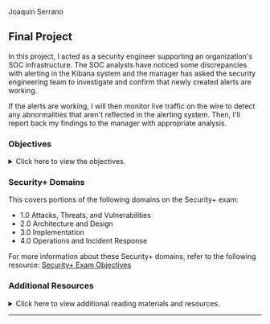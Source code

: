 Joaquin Serrano

## Final Project

In this project, I acted as a security engineer supporting an organization's SOC infrastructure. The SOC analysts have noticed some discrepancies with alerting in the Kibana system and the manager has asked the security engineering team to investigate and confirm that newly created alerts are working. 

If the alerts are working, I will then monitor live traffic on the wire to detect any abnormalities that aren't reflected in the alerting system. Then, I'll report back my findings to the manager with appropriate analysis.

### Objectives 

<details>
    <summary>Click here to view the objectives.</summary>

  <br>

- **Alert and Attacking Target 1** 

    - Configure alerts in Kibana 
    - Attack a machine on the network.
    - Capture the flag on the victim machine.

- **Wireshark Strikes Back** 

    - Capture network traffic
    - Investigate a number of suspicious activities
    - Collect corporate misuse evidence
    - Work in groups to create a presentation


- **Final Group Presentations** 

    - [Group Presentation](https://docs.google.com/presentation/d/e/2PACX-1vR0KfWGwecSLyEAJ7bTr22Or_kN0i9_WC_jNGuP6vvII04-CrKgm-WHDZ70phKZMRk1jtjySmXdXAeL/pub?start=true&loop=false&delayms=3000)
    - [Red team analysis](https://github.com/y2keno/final_project/blob/d4fa29fbb0d85118bb8fb06c190e6056e001484b/Final_Red_Team/Red%20Team.md)
    - [Blue team analysis](https://github.com/y2keno/final_project/blob/d4fa29fbb0d85118bb8fb06c190e6056e001484b/Final_Blue_Team/Final%20Blue%20team.md)
    - [Network forensic analysis](https://github.com/y2keno/final_project/blob/d4fa29fbb0d85118bb8fb06c190e6056e001484b/Final_%20Network%20Analysis/Final_%20Network_Analysis.md) 

</details>

### Security+ Domains

This covers portions of the following domains on the Security+ exam:

- 1.0 Attacks, Threats, and Vulnerabilities 
- 2.0 Architecture and Design 
- 3.0 Implementation
- 4.0 Operations and Incident Response 

For more information about these Security+ domains, refer to the following resource: [Security+ Exam Objectives](https://comptiacdn.azureedge.net/webcontent/docs/default-source/exam-objectives/comptia-security-sy0-601-exam-objectives-(2-0).pdf?sfvrsn=8c5889ff_2)


### Additional Resources

<details> 
<summary> Click here to view additional reading materials and resources. </summary>
</br>

These resources are provided as optional, recommended resources to supplement the concepts covered in this unit.

- [SANS Pentesting Cheatsheet](https://www.sans.org/blog/sans-poster-building-a-better-pen-tester-pdf-download/)


</details>

---


   
